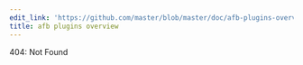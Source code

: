 ```yaml
---
edit_link: 'https://github.com/master/blob/master/doc/afb-plugins-overview.md'
title: afb plugins overview
---
```


<!-- WARNING: This file is generated by fetch_docs.js using site/_tocs/architecture/fetched_files.yml -->

404: Not Found
